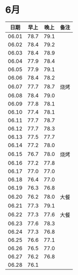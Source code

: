 
# 6月
| 日期 | 早上 | 晚上 |备注|
| --- | --- | --- | --- |
| 06.01 | 78.7 | 79.1 |
| 06.02 | 78.4 | 79.2 |
| 06.03 | 78.4 | 78.9 |
| 06.04 | 77.9 | 78.4 |
| 06.05 | 77.9 | 79.1 |
| 06.06 | 78.4 | 78.2 |
| 06.07 | 77.7 | 78.7 |烧烤|
| 06.08 | 78.4 | 79.0 |
| 06.09 | 77.8 | 78.1 |
| 06.10 | 77.4 | 78.1 |
| 06.11 | 77.7 | 78.7 |
| 06.12 | 77.7 | 78.3 |
| 06.13 | 77.5 | 77.7 |
| 06.14 | 77.2 | 78.0 |
| 06.15 | 76.7 | 78.0 |烧烤|
| 06.16 | 77.2 | 77.8 |
| 06.17 | 77.0 | 77.0 |
| 06.18 | 76.4 | 77.0 |
| 06.19 | 76.3 | 76.8 |
| 06.20 | 76.2 | 78.0 |大餐|
| 06.21 | 77.3 | 79.1 |
| 06.22 | 77.3 | 77.6 |大餐|
| 06.23 | 77.6 | 78.3 |
| 06.24 | 77.3 | 76.8 |
| 06.25 | 76.6 | 77.1 |
| 06.26 | 76.5 | 77.0 |
| 06.27 | 76.2 | 76.8 |
| 06.28 | 76.1 |  |
